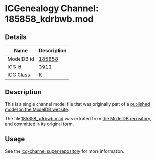 # ICGenealogy Channel: 185858\_kdrbwb.mod

## Details

Name | Description
---- | -----------
ModelDB id | [185858](http://senselab.med.yale.edu/ModelDB/ShowModel.cshtml?model=185858)
ICG id | [3912](http://icg.neurotheory.ox.ac.uk/channels/1/3912)
ICG Class | [K](http://icg.neurotheory.ox.ac.uk/channels/1)

## Description

This is a single channel model file that was originally part of a [published model on the ModelDB website](http://senselab.med.yale.edu/mModelDB/ShowModel.cshtml?model=185858).

The file [185858\_kdrbwb.mod](185858_kdrbwb.mod) was extrated from [the ModelDB repository](http://senselab.med.yale.edu/ModelDB/ShowModel.cshtml?model=185858), and committed in its original form.

## Usage

See the [icg-channel super-repository](https://github.com/icgenealogy/icg-channels) for more information.